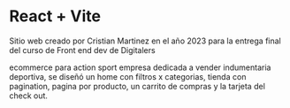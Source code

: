 # React + Vite

Sitio web creado por Cristian Martinez en el año 2023 para la entrega final del curso de Front end dev de Digitalers

ecommerce para action sport empresa dedicada a vender indumentaria deportiva, se diseñó un home con filtros x categorias, tienda con pagination, pagina por producto, un carrito de compras y la tarjeta del check out.

















